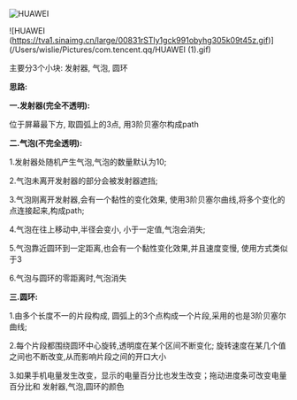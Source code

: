 ![HUAWEI](https://tva1.sinaimg.cn/large/00831rSTly1gck8vzyxc4g305k09t48a.gif)

![HUAWEI (https://tva1.sinaimg.cn/large/00831rSTly1gck991obyhg305k09t45z.gif)](/Users/wislie/Pictures/com.tencent.qq/HUAWEI (1).gif)



主要分3个小块: 发射器, 气泡, 圆环

**思路:**

**一.发射器(完全不透明):**

位于屏幕最下方, 取圆弧上的3点, 用3阶贝塞尔构成path

**二.气泡(不完全透明):**

1.发射器处随机产生气泡,气泡的数量默认为10;

2.气泡未离开发射器的部分会被发射器遮挡;

3.气泡刚离开发射器,会有一个黏性的变化效果, 使用3阶贝塞尔曲线,将多个变化的点连接起来,构成path;

4.气泡在往上移动中,半径会变小, 小于一定值,气泡会消失;

5.气泡靠近圆环到一定距离,也会有一个黏性变化效果,并且速度变慢, 使用方式类似于3

6.气泡与圆环的零距离时,气泡消失

**三.圆环:**

1.由多个长度不一的片段构成, 圆弧上的3个点构成一个片段,采用的也是3阶贝塞尔曲线;

2.每个片段都围绕圆环中心旋转,透明度在某个区间不断变化; 旋转速度在某几个值之间也不断改变,从而影响片段之间的开口大小

3.如果手机电量发生改变，显示的电量百分比也发生改变；拖动进度条可改变电量百分比和 发射器,气泡,圆环的颜色







